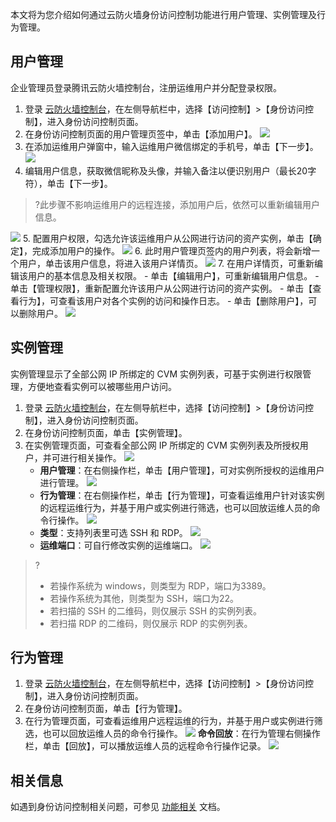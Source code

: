 本文将为您介绍如何通过云防火墙身份访问控制功能进行用户管理、实例管理及行为管理。
## 用户管理
企业管理员登录腾讯云防火墙控制台，注册运维用户并分配登录权限。
1. 登录 [云防火墙控制台](https://console.cloud.tencent.com/cfw/ac/auth)，在左侧导航栏中，选择【访问控制】>【身份访问控制】，进入身份访问控制页面。
2. 在身份访问控制页面的用户管理页签中，单击【添加用户】。
![](https://main.qcloudimg.com/raw/5190233763508253554807051a0d4886.png)
[](id:wx)
3. 在添加运维用户弹窗中，输入运维用户微信绑定的手机号，单击【下一步】。
![](https://main.qcloudimg.com/raw/597cec4464da922691a4eac21bcf1b95.png)
4. 编辑用户信息，获取微信昵称及头像，并输入备注以便识别用户（最长20字符），单击【下一步】。
>?此步骤不影响运维用户的远程连接，添加用户后，依然可以重新编辑用户信息。
>
![](https://main.qcloudimg.com/raw/2a364bc327e37774040e4727e1af9e50.png)
5. 配置用户权限，勾选允许该运维用户从公网进行访问的资产实例，单击【确定】，完成添加用户的操作。
![](https://main.qcloudimg.com/raw/df2f8343843f8a1a5b63fd1bf8403ece.png)
6. 此时用户管理页签内的用户列表，将会新增一个用户，单击该用户信息，将进入该用户详情页。
![](https://main.qcloudimg.com/raw/0b425d83893bebf788ff434229c1ef14.png)
7. 在用户详情页，可重新编辑该用户的基本信息及相关权限。
	- 单击【编辑用户】，可重新编辑用户信息。
	- 单击【管理权限】，重新配置允许该用户从公网进行访问的资产实例。
	- 单击【查看行为】，可查看该用户对各个实例的访问和操作日志。
	- 单击【删除用户】，可以删除用户。
![](https://main.qcloudimg.com/raw/80c85991f8b2b393a78afa15ac63aa46.png)

## 实例管理
实例管理显示了全部公网 IP 所绑定的 CVM 实例列表，可基于实例进行权限管理，方便地查看实例可以被哪些用户访问。
1. 登录 [云防火墙控制台](https://console.cloud.tencent.com/cfw/ac/auth)，在左侧导航栏中，选择【访问控制】>【身份访问控制】，进入身份访问控制页面。
2. 在身份访问控制页面，单击【实例管理】。
3. 在实例管理页面，可查看全部公网 IP 所绑定的 CVM 实例列表及所授权用户，并可进行相关操作。
![](https://main.qcloudimg.com/raw/9cb7c561c81d0116643608cb01437ecc.png)
	- **用户管理**：在右侧操作栏，单击【用户管理】，可对实例所授权的运维用户进行管理。
![](https://main.qcloudimg.com/raw/8ee84b002d7220ac2b6c71d55762931f.png)
	- **行为管理**：在右侧操作栏，单击【行为管理】，可查看运维用户针对该实例的远程运维行为，并基于用户或实例进行筛选，也可以回放运维人员的命令行操作。
	![](https://main.qcloudimg.com/raw/3189b734b846ab16065a1eed2237232b.png)
	- **类型**：支持列表里可选 SSH 和 RDP。
	![](https://main.qcloudimg.com/raw/18dd00169b46f35c09bf0a7381b16d1d.png)
	- **运维端口**：可自行修改实例的运维端口。
  ![](https://main.qcloudimg.com/raw/b63eba7c1cb8849de792a854997da549.png)
>?
>-  若操作系统为 windows，则类型为 RDP，端口为3389。
>-  若操作系统为其他，则类型为 SSH，端口为22。
>-  若扫描的 SSH 的二维码，则仅展示 SSH 的实例列表。
>-  若扫描 RDP 的二维码，则仅展示 RDP 的实例列表。



	
	
## 行为管理
1. 登录 [云防火墙控制台](https://console.cloud.tencent.com/cfw/ac/auth)，在左侧导航栏中，选择【访问控制】>【身份访问控制】，进入身份访问控制页面。
2. 在身份访问控制页面，单击【行为管理】。
3. 在行为管理页面，可查看运维用户远程运维的行为，并基于用户或实例进行筛选，也可以回放运维人员的命令行操作。
![](https://main.qcloudimg.com/raw/14c2066cfa05efc8216ecbc8d8a19f14.png)
	**命令回放**：在行为管理右侧操作栏，单击【回放】，可以播放运维人员的远程命令行操作记录。
![](https://main.qcloudimg.com/raw/c873b69318dedc01f3010ea73131f8f0.png)

## 相关信息
如遇到身份访问控制相关问题，可参见 [功能相关](https://cloud.tencent.com/document/product/1132/45764#.E8.AE.BF.E9.97.AE.E6.8E.A7.E5.88.B6) 文档。
